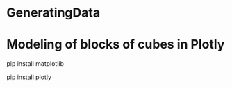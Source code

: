 # GeneratingData
# Modeling of blocks of cubes in Plotly
pip install matplotlib

pip install plotly
